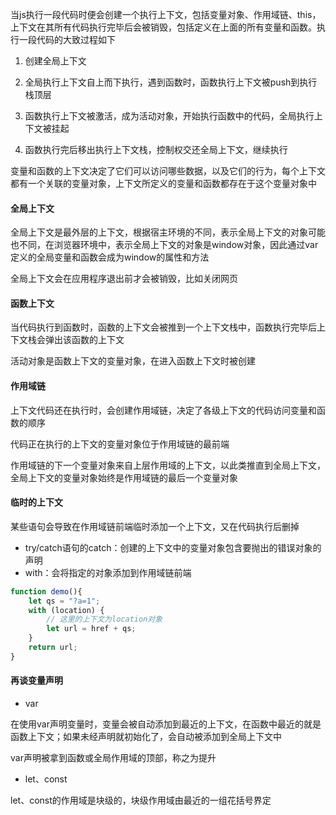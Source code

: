 当js执行一段代码时便会创建一个执行上下文，包括变量对象、作用域链、this，上下文在其所有代码执行完毕后会被销毁，包括定义在上面的所有变量和函数。执行一段代码的大致过程如下

1. 创建全局上下文

2. 全局执行上下文自上而下执行，遇到函数时，函数执行上下文被push到执行栈顶层

3. 函数执行上下文被激活，成为活动对象，开始执行函数中的代码，全局执行上下文被挂起

4. 函数执行完后移出执行上下文栈，控制权交还全局上下文，继续执行

变量和函数的上下文决定了它们可以访问哪些数据，以及它们的行为，每个上下文都有一个关联的变量对象，上下文所定义的变量和函数都存在于这个变量对象中

#### 全局上下文

全局上下文是最外层的上下文，根据宿主环境的不同，表示全局上下文的对象可能也不同，在浏览器环境中，表示全局上下文的对象是window对象，因此通过var定义的全局变量和函数会成为window的属性和方法

全局上下文会在应用程序退出前才会被销毁，比如关闭网页

#### 函数上下文

当代码执行到函数时，函数的上下文会被推到一个上下文栈中，函数执行完毕后上下文栈会弹出该函数的上下文

活动对象是函数上下文的变量对象，在进入函数上下文时被创建

#### 作用域链

上下文代码还在执行时，会创建作用域链，决定了各级上下文的代码访问变量和函数的顺序

代码正在执行的上下文的变量对象位于作用域链的最前端

作用域链的下一个变量对象来自上层作用域的上下文，以此类推直到全局上下文，全局上下文的变量对象始终是作用域链的最后一个变量对象

#### 临时的上下文

某些语句会导致在作用域链前端临时添加一个上下文，又在代码执行后删掉

- try/catch语句的catch：创建的上下文中的变量对象包含要抛出的错误对象的声明
- with：会将指定的对象添加到作用域链前端

```js
function demo(){
    let qs = "?a=1";
    with (location) {
        // 这里的上下文为location对象
        let url = href + qs;
    }
    return url;
}
```

#### 再谈变量声明

- var

在使用var声明变量时，变量会被自动添加到最近的上下文，在函数中最近的就是函数上下文；如果未经声明就初始化了，会自动被添加到全局上下文中

var声明被拿到函数或全局作用域的顶部，称之为提升

- let、const

let、const的作用域是块级的，块级作用域由最近的一组花括号界定